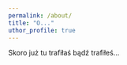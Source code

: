 ```yaml
---
permalink: /about/
title: "O..."
uthor_profile: true
---
```


Skoro już tu trafiłaś bądź trafiłeś...
